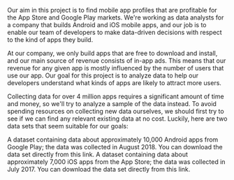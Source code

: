 Our aim in this project is to find mobile app profiles that are profitable for the App Store and Google Play markets. We're working as data analysts for a company that builds Android and iOS mobile apps, and our job is to enable our team of developers to make data-driven decisions with respect to the kind of apps they build.

At our company, we only build apps that are free to download and install, and our main source of revenue consists of in-app ads. This means that our revenue for any given app is mostly influenced by the number of users that use our app. Our goal for this project is to analyze data to help our developers understand what kinds of apps are likely to attract more users.

Collecting data for over 4 million apps requires a significant amount of time and money, so we'll try to analyze a sample of the data instead. To avoid spending resources on collecting new data ourselves, we should first try to see if we can find any relevant existing data at no cost. Luckily, here are two data sets that seem suitable for our goals:

A dataset containing data about approximately 10,000 Android apps from Google Play; the data was collected in August 2018. You can download the data set directly from this link.
A dataset containing data about approximately 7,000 iOS apps from the App Store; the data was collected in July 2017. You can download the data set directly from this link.
